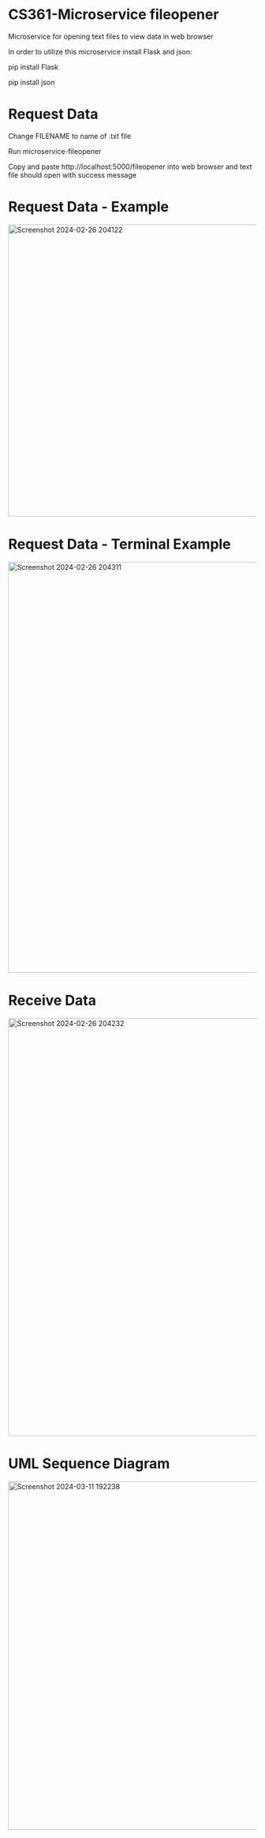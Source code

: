 # CS361-Microservice fileopener
Microservice for opening text files to view data in web browser

In order to utilize this microservice install Flask and json:

pip install Flask

pip install json

# Request Data

Change FILENAME to name of .txt file

Run microservice-fileopener

Copy and paste http://localhost:5000/fileopener into web browser and text file should open with success message

# Request Data - Example
<img width="592" alt="Screenshot 2024-02-26 204122" src="https://github.com/joonkang-git/CS361_Milestone1/assets/122251818/b81e143e-0e82-4663-841a-dd16ae12bb40">

# Request Data - Terminal Example
<img width="833" alt="Screenshot 2024-02-26 204311" src="https://github.com/joonkang-git/CS361_Milestone1/assets/122251818/c7f6cfe6-1171-4f12-a57f-7741a5e99580">

# Receive Data
<img width="847" alt="Screenshot 2024-02-26 204232" src="https://github.com/joonkang-git/CS361_Milestone1/assets/122251818/5f93e878-0985-40a8-a8df-a30b45d4662d">

# UML Sequence Diagram
<img width="707" alt="Screenshot 2024-03-11 192238" src="https://github.com/joonkang-git/CS361_Milestone1/assets/122251818/7979dc53-6345-4c8d-b623-b49569b488e6">

